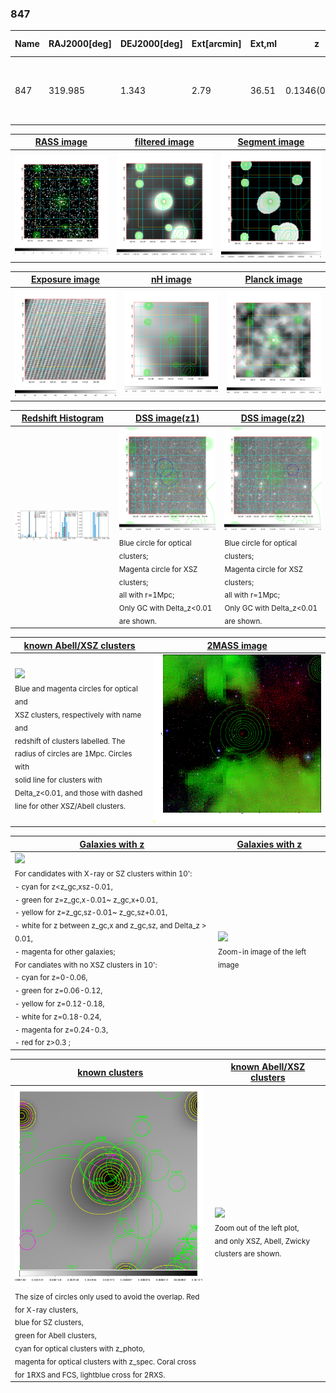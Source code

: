 <div STYLE="page-break-after: always;"></div>

### 847

|Name|RAJ2000[deg]|DEJ2000[deg] |Ext[arcmin]| Ext,ml | z | z_src| C|GC(XSZ,Delta_z<0.01)| GC(OPT,Delta_z<0.01)|GC| R_sig[arcmin] | R500[arcmin] | R500[Mpc]| CRsig[c/s] | CR500[c/s] |L500[1E44 erg/s]|F500[1E-12 erg/s/cm^2]| M500[1E14 Msun]|Tx[keV]|Cnt_sig|Beta|Rc[arcmin]|Comment|Alias|
|---|---|---|---|---|---|------|---|--------|---------|----------|---|---|---|---|---|---|---|---|---|---|---|---|---|---|
|847| 319.985| 1.343| 2.79| 36.51| 0.1346(0.005)| z1, z_xsz| B| F20, SPI| C, N, W| C, F20, N, SPI, Tar, W| 6.362| 6.153| 0.881| 0.102(0.029)| 0.102(0.029)| 0.889(0.123)| 1.850(0.256)| 2.22(0.15)| 3.65(0.16)| 47.9| 0.886(-0.128+0.082)| 4.341(-0.828+0.667)| An SZ cluster with no $z$ and offset = 0.07 Mpc| t120|

|[RASS image](../image/847/847_img.pdf)|[filtered image](../image/847/847_fil.pdf)|[Segment image](../image/847/847_seg.pdf)|
|-------------------|--------------------|-------------------|
| <img src="../image/847/847_img.png" width="300">  | <img src="../image/847/847_fil.png" width="300">   | <img src="../image/847/847_seg.png" width="300">  |

|[Exposure image](../image/847/847_mex.pdf)| [nH image](../image/847/847_nh.pdf)| [Planck image](../image/847/847_p.pdf)|
|-------------------|--------------------|-------------------|
|<img src="../image/847/847_mex.png" width="300">   | <img src="../image/847/847_nh.png" width="300">    | <img src="../image/847/847_p.png" width="300"> |

|[Redshift Histogram](../image/847/847_zg.pdf) | [DSS image(z1)](../image/847/847_dss_z1.pdf)      |  [DSS image(z2)](../image/847/847_dss_z2.pdf)    |
|-------------------|--------------------|-------------------|
|<img src="../image/847/847_zg.png" width="300"> |<img src="../image/847/847_dss_z1.png" width="300"> <sub><br>Blue circle for optical clusters; <br>Magenta circle for XSZ clusters; <br>all with r=1Mpc; <br>Only GC with Delta_z<0.01 are shown. </sub>| <img src="../image/847/847_dss_z2.png" width="300"><sub><br>Blue circle for optical clusters; <br>Magenta circle for XSZ clusters; <br>all with r=1Mpc; <br>Only GC with Delta_z<0.01 are shown. </sub> |

|[known Abell/XSZ clusters](../image/847/847_m.pdf) | [2MASS image](../image/847/847_2mass.pdf)      |
|-------------------|-------------------|
|<img src=../image/847/847_m.png width="300"> <br><sub>Blue and magenta circles for optical and <br>XSZ clusters, respectively with name and <br>redshift of clusters labelled. The <br>radius of circles are 1Mpc. Circles with <br>solid line for clusters with <br>Delta_z<0.01, and those with dashed <br>line for other XSZ/Abell clusters.        </sub>|<img src="../image/847/847_2mass.png" width="300">  |

|[Galaxies with z](../image/847/847_opt_ned.pdf) |[Galaxies with z](../image/847/847_opt_ned_zoom.pdf) |
|-------------------|-------------------|
| <img src=../image/847/847_opt_ned.png width="300"> <br><sub> For candidates with X-ray or SZ clusters within 10': <br> - cyan for z<z_gc,xsz-0.01, <br> - green for z=z_gc,x-0.01~ z_gc,x+0.01, <br> - yellow for z=z_gc,sz-0.01~ z_gc,sz+0.01, <br> - white for z between z_gc,x and z_gc,sz, and Delta_z > 0.01, <br> - magenta for other galaxies; <br>For candiates with no XSZ clusters in 10': <br> - cyan for z=0-0.06, <br> - green for z=0.06-0.12, <br> - yellow for z=0.12-0.18, <br> - white for z=0.18-0.24, <br> - magenta for z=0.24-0.3, <br> - red for z>0.3 ;  </sub>|<img src=../image/847/847_opt_ned_zoom.png width="300">  <br><sub> Zoom-in image of the left image</sub>|

|[known clusters](../image/847/847_gc.pdf) |[known Abell/XSZ clusters](../image/847/847_gc_large.pdf) |
|-------------------|-------------------|
| <img src=../image/847/847_gc.png width="300"> <br><sub> The size of circles only used to avoid the overlap. Red for X-ray clusters, <br> blue for SZ clusters, <br> green for Abell clusters, <br> cyan for optical clusters with z_photo, <br> magenta for optical clusters with z_spec. Coral cross for 1RXS and FCS, lightblue cross for 2RXS. </sub>|<img src=../image/847/847_gc_large.png width="300"> <br><sub> Zoom out of the left plot, <br> and only XSZ, Abell, Zwicky clusters are shown. </sub> |



